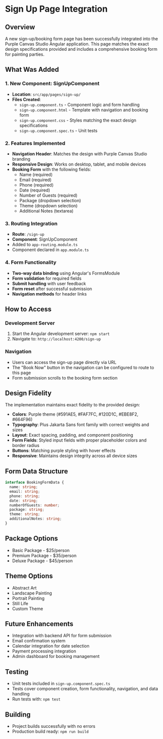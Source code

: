 # Sign Up Page Integration

## Overview
A new sign-up/booking form page has been successfully integrated into the Purple Canvas Studio Angular application. This page matches the exact design specifications provided and includes a comprehensive booking form for painting parties.

## What Was Added

### 1. New Component: SignUpComponent
- **Location**: `src/app/pages/sign-up/`
- **Files Created**:
  - `sign-up.component.ts` - Component logic and form handling
  - `sign-up.component.html` - Template with navigation and booking form
  - `sign-up.component.css` - Styles matching the exact design specifications
  - `sign-up.component.spec.ts` - Unit tests

### 2. Features Implemented
- **Navigation Header**: Matches the design with Purple Canvas Studio branding
- **Responsive Design**: Works on desktop, tablet, and mobile devices
- **Booking Form** with the following fields:
  - Name (required)
  - Email (required)
  - Phone (required)
  - Date (required)
  - Number of Guests (required)
  - Package (dropdown selection)
  - Theme (dropdown selection)
  - Additional Notes (textarea)

### 3. Routing Integration
- **Route**: `/sign-up`
- **Component**: SignUpComponent
- Added to `app-routing.module.ts`
- Component declared in `app.module.ts`

### 4. Form Functionality
- **Two-way data binding** using Angular's FormsModule
- **Form validation** for required fields
- **Submit handling** with user feedback
- **Form reset** after successful submission
- **Navigation methods** for header links

## How to Access

### Development Server
1. Start the Angular development server: `npm start`
2. Navigate to: `http://localhost:4200/sign-up`

### Navigation
- Users can access the sign-up page directly via URL
- The "Book Now" button in the navigation can be configured to route to this page
- Form submission scrolls to the booking form section

## Design Fidelity

The implementation maintains exact fidelity to the provided design:
- **Colors**: Purple theme (#591AE5, #FAF7FC, #120D1C, #EBE8F2, #664F96)
- **Typography**: Plus Jakarta Sans font family with correct weights and sizes
- **Layout**: Exact spacing, padding, and component positioning
- **Form Fields**: Styled input fields with proper placeholder colors and border radius
- **Buttons**: Matching purple styling with hover effects
- **Responsive**: Maintains design integrity across all device sizes

## Form Data Structure

```typescript
interface BookingFormData {
  name: string;
  email: string;
  phone: string;
  date: string;
  numberOfGuests: number;
  package: string;
  theme: string;
  additionalNotes: string;
}
```

## Package Options
- Basic Package - $25/person
- Premium Package - $35/person
- Deluxe Package - $45/person

## Theme Options
- Abstract Art
- Landscape Painting
- Portrait Painting
- Still Life
- Custom Theme

## Future Enhancements
- Integration with backend API for form submission
- Email confirmation system
- Calendar integration for date selection
- Payment processing integration
- Admin dashboard for booking management

## Testing
- Unit tests included in `sign-up.component.spec.ts`
- Tests cover component creation, form functionality, navigation, and data handling
- Run tests with: `npm test`

## Building
- Project builds successfully with no errors
- Production build ready: `npm run build`
